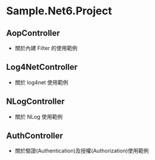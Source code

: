 # Sample.Net6.Project

## AopController

* 關於內建 Filter 的使用範例

## Log4NetController

* 關於 log4net 使用範例

## NLogController

* 關於 NLog 使用範例

## AuthController

* 關於驗證(Authentication)及授權(Authorization)使用範例

